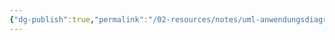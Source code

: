 ```yaml
---
{"dg-publish":true,"permalink":"/02-resources/notes/uml-anwendungsdiagramm/","tags":["empty"]}
---
```


